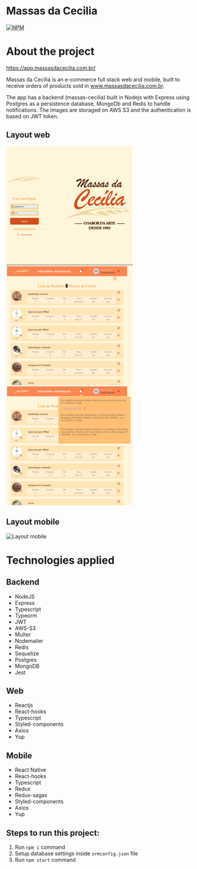 # Massas da Cecilia
[![NPM](https://img.shields.io/npm/l/react)](https://github.com/flavio0567/massas-cecilia/blob/master/LICENSE)

# About the project

https://app.massasdacecilia.com.br/

Massas da Cecilia is an e-commerce full stack web and mobile, built to receive orders of products sold in www.massasdacecilia.com.br.

The app has a backend (massas-cecilia) built in Nodejs with Express using Postgres as a persistence database, MongoDb and Redis to handle notifications. The images are storaged on AWS S3 and the authentication is based on JWT token.

## Layout web
![Layout web 1](https://github.com/flavio0567/massas-cecilia-web/blob/master/src/assets/massas-web-pic1.png) ![Layout web 2](https://github.com/flavio0567/massas-cecilia-web/blob/master/src/assets/massas-web-pic2.png) ![Layout web 3](https://github.com/flavio0567/massas-cecilia-web/blob/master/src/assets/massas-web-pic3.png)

## Layout mobile
![Layout mobile](https://github.com/flavio0567/massasapp/blob/master/src/modules/assets/iPhone%1.jpg)

# Technologies applied

## Backend
- NodeJS
- Express
- Typescript
- Typeorm
- JWT
- AWS-S3
- Multer
- Nodemailer
- Redis
- Sequelize
- Postgres
- MongoDB
- Jest

## Web
- Reactjs
- React-hooks
- Typescript
- Styled-components
- Axios
- Yup

## Mobile
- React Native
- React-hooks
- Typescript
- Redux
- Redux-sagas
- Styled-components
- Axios
- Yup

## Steps to run this project:

1. Run `npm i` command
2. Setup database settings inside `ormconfig.json` file
3. Run `npm start` command
